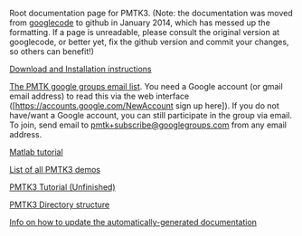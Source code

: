 Root documentation page for PMTK3.
(Note: the documentation was moved from
<a href="https://code.google.com/p/pmtk3/w/list">googlecode</a>
to github in January 2014, which has messed up the formatting.
If a page is unreadable, please consult the original version
at googlecode, or better yet, fix the github version and commit your changes, so others can benefit!)


<a href="https://github.com/probml/pmtk3/wiki/installation">Download and Installation instructions</a>

<a href="http://groups.google.com/group/pmtk">The PMTK google groups email list</a>.
You need a Google account (or gmail email address) to read this via the web interface ([https://accounts.google.com/NewAccount sign up here]). If you do not have/want a Google account, you can still participate in the group via email. To join, send email to pmtk+subscribe@googlegroups.com from any email address.

<a href="https://github.com/probml/yagtom">Matlab tutorial</a>

<a href="https://github.com/probml/pmtk3/wiki/Demos">List of all PMTK3 demos</a>

<a href="https://github.com/probml/pmtk3/wiki/Tutorial">PMTK3 Tutorial (Unfinished)</a>

 <a href="https://github.com/probml/pmtk3/wiki/dirStructure">PMTK3 Directory structure</a>

  <a href="https://github.com/probml/pmtk3/wiki/updatingDocumentation"> Info on how to update the automatically-generated documentation</a>

